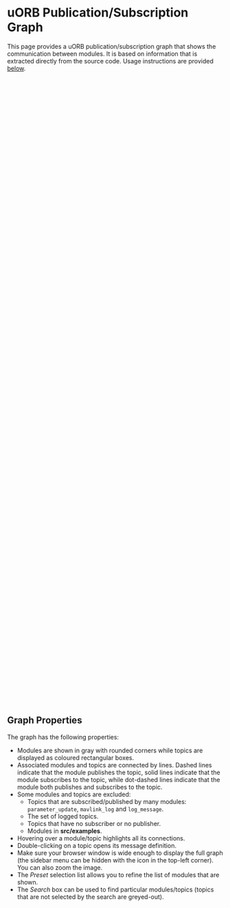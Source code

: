 # uORB Publication/Subscription Graph

This page provides a uORB publication/subscription graph that shows the communication between modules.
It is based on information that is extracted directly from the source code.
Usage instructions are provided [below](#graph-properties).

<iframe :src="withBase('/middleware/index.html')" frameborder="0" width="1300" height="1450px" style="text-align: center; margin-left: 0px; margin-right: 0px;"></iframe>

<script setup>
import { withBase } from 'vitepress';
</script>


## Graph Properties

The graph has the following properties:

- Modules are shown in gray with rounded corners while topics are displayed as coloured rectangular boxes.
- Associated modules and topics are connected by lines.
  Dashed lines indicate that the module publishes the topic, solid lines indicate that the module subscribes to the topic, while dot-dashed lines indicate that the module both publishes and subscribes to the topic.
- Some modules and topics are excluded:
  - Topics that are subscribed/published by many modules: `parameter_update`, `mavlink_log` and `log_message`.
  - The set of logged topics.
  - Topics that have no subscriber or no publisher.
  - Modules in **src/examples**.
- Hovering over a module/topic highlights all its connections.
- Double-clicking on a topic opens its message definition.
- Make sure your browser window is wide enough to display the full graph (the sidebar menu can be hidden with the icon in the top-left corner).
  You can also zoom the image.
- The *Preset* selection list allows you to refine the list of modules that are shown.
- The *Search* box can be used to find particular modules/topics (topics that are not selected by the search are greyed-out).

